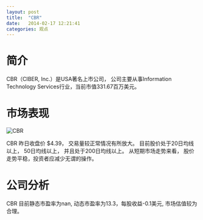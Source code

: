 ```yaml
---
layout: post
title:  "CBR"
date:   2014-02-17 12:21:41
categories: 观点
---
```


# 简介
CBR（CIBER, Inc.）是USA著名上市公司，
公司主要从事Information Technology Services行业，当前市值331.67百万美元。

# 市场表现

![CBR](http://finviz.com/chart.ashx?t=CBR&ty=c&ta=1&p=d&s=l)

CBR 昨日收盘价 $4.39，
交易量较正常情况有所放大。
目前股价处于20日均线以上，
50日均线以上，
并且处于200日均线以上。
从短期市场走势来看，
股价走势平稳，投资者应减少无谓的操作。

# 公司分析
CBR 目前静态市盈率为nan, 动态市盈率为13.3，每股收益-0.1美元,
市场估值较为合理。
